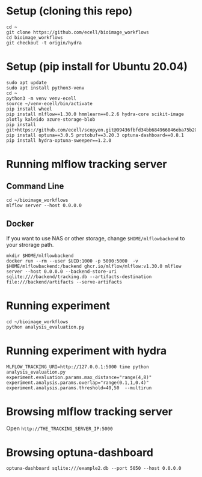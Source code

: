 # Setup (cloning this repo)
```
cd ~
git clone https://github.com/ecell/bioimage_workflows
cd bioimage_workflows
git checkout -t origin/hydra
```

# Setup (pip install for Ubuntu 20.04)
```
sudo apt update
sudo apt install python3-venv
cd ~
python3 -m venv venv-ecell
source ~/venv-ecell/bin/activate
pip install wheel
pip install mlflow==1.30.0 hmmlearn==0.2.6 hydra-core scikit-image plotly kaleido azure-storage-blob
pip install git+https://github.com/ecell/scopyon.git@99436fbfd34bb684966846eba75b206c2806f69c
pip install optuna==3.0.5 protobuf==3.20.3 optuna-dashboard==0.8.1
pip install hydra-optuna-sweeper==1.2.0
```

# Running mlflow tracking server

## Command Line
```
cd ~/bioimage_workflows
mlflow server --host 0.0.0.0
```

## Docker

If you want to use NAS or other storage, change `$HOME/mlflowbackend` to your strorage path.

```
mkdir $HOME/mlflowbackend
docker run --rm --user $UID:1000 -p 5000:5000  -v $HOME/mlflowbackend:/backend ghcr.io/mlflow/mlflow:v1.30.0 mlflow server --host 0.0.0.0 --backend-store-uri sqlite:////backend/tracking.db --artifacts-destination file:///backend/artifacts --serve-artifacts
```

# Running experiment
```
cd ~/bioimage_workflows
python analysis_evaluation.py
```

# Running experiment with hydra

```
MLFLOW_TRACKING_URI=http://127.0.0.1:5000 time python analysis_evaluation.py experiment.evaluation.params.max_distance="range(4,8)" experiment.analysis.params.overlap="range(0.1,1,0.4)" experiment.analysis.params.threshold=40,50  --multirun
```

# Browsing mlflow tracking server
Open `http://THE_TRACKING_SERVER_IP:5000`

# Browsing optuna-dashboard

```
optuna-dashboard sqlite:///example2.db --port 5050 --host 0.0.0.0
```

